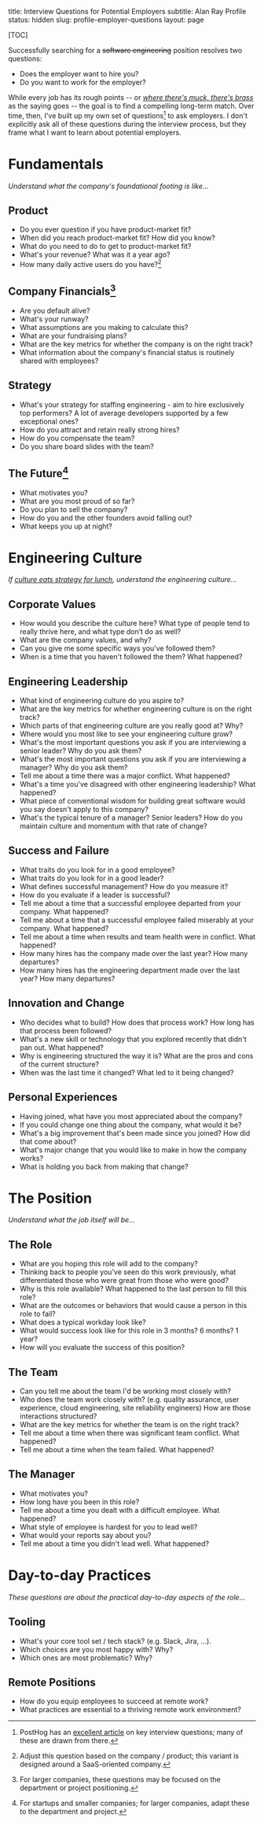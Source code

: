 title: Interview Questions for Potential Employers
subtitle: Alan Ray Profile
status: hidden
slug: profile-employer-questions
layout: page

[TOC]

Successfully searching for a ~~software engineering~~ position resolves two questions:

* Does the employer want to hire you?
* Do you want to work for the employer?

While every job has its rough points -- or _[where there's muck, there's brass](https://wordhistories.net/2021/11/04/where-muck-brass/)_ as the saying goes -- the goal is to find a compelling long-term match. Over time, then, I've built up my own set of questions[^posthog] to ask employers. I don't explicitly ask all of these questions during the interview process, but they frame what I want to learn about potential employers.

[^posthog]: PostHog has an [excellent article](https://posthog.com/blog/what-to-ask-in-interviews) on key interview questions; many of these are drawn from there.

# Fundamentals

_Understand what the company's foundational footing is like..._

## Product

* Do you ever question if you have product-market fit?
* When did you reach product-market fit? How did you know?
* What do you need to do to get to product-market fit?
* What's your revenue? What was it a year ago?
* How many daily active users do you have?[^daily]

[^daily]: Adjust this question based on the company / product; this variant is designed around a SaaS-oriented company.

## Company Financials[^financials]

* Are you default alive?
* What's your runway?
* What assumptions are you making to calculate this?
* What are your fundraising plans?
* What are the key metrics for whether the company is on the right track?
* What information about the company's financial status is routinely shared with employees?

[^financials]: For larger companies, these questions may be focused on the department or project positioning.

## Strategy

* What's your strategy for staffing engineering - aim to hire exclusively top performers? A lot of average developers supported by a few exceptional ones?
* How do you attract and retain really strong hires?
* How do you compensate the team?
* Do you share board slides with the team?

## The Future[^founders]

* What motivates you?
* What are you most proud of so far?
* Do you plan to sell the company?
* How do you and the other founders avoid falling out?
* What keeps you up at night?

[^founders]: For startups and smaller companies; for larger companies, adapt these to the department and project.

# Engineering Culture

_If [culture eats strategy for lunch](https://www.thealternativeboard.com/blog/culture-eats-strategy), understand the engineering culture..._

## Corporate Values

* How would you describe the culture here? What type of people tend to really thrive here, and what type don’t do as well?
* What are the company values, and why?
* Can you give me some specific ways you've followed them?
* When is a time that you haven't followed the them? What happened?

## Engineering Leadership

* What kind of engineering culture do you aspire to?
* What are the key metrics for whether engineering culture is on the right track?
* Which parts of that engineering culture are you really good at? Why?
* Where would you most like to see your engineering culture grow?
* What's the most important questions you ask if you are interviewing a senior leader? Why do you ask them?
* What's the most important questions you ask if you are interviewing a manager? Why do you ask them?
* Tell me about a time there was a major conflict. What happened?
* What's a time you've disagreed with other engineering leadership? What happened?
* What piece of conventional wisdom for building great software would you say doesn't apply to this company?
* What's the typical tenure of a manager? Senior leaders? How do you maintain culture and momentum with that rate of change?

## Success and Failure

* What traits do you look for in a good employee?
* What traits do you look for in a good leader?
* What defines successful management? How do you measure it?
* How do you evaluate if a leader is successful?
* Tell me about a time that a successful employee departed from your company. What happened?
* Tell me about a time that a successful employee failed miserably at your company. What happened?
* Tell me about a time when results and team health were in conflict. What happened?
* How many hires has the company made over the last year? How many departures?
* How many hires has the engineering department made over the last year? How many departures?

## Innovation and Change

* Who decides what to build? How does that process work? How long has that process been followed?
* What's a new skill or technology that you explored recently that didn't pan out. What happened?
* Why is engineering structured the way it is? What are the pros and cons of the current structure?
* When was the last time it changed? What led to it being changed?

## Personal Experiences

* Having joined, what have you most appreciated about the company?
* If you could change one thing about the company, what would it be?
* What's a big improvement that's been made since you joined? How did that come about?
* What's major change that you would like to make in how the company works?
* What is holding you back from making that change?

# The Position

_Understand what the job itself will be..._

## The Role

* What are you hoping this role will add to the company?
* Thinking back to people you’ve seen do this work previously, what differentiated those who were great from those who were good?
* Why is this role available? What happened to the last person to fill this role?
* What are the outcomes or behaviors that would cause a person in this role to fail?
* What does a typical workday look like?
* What would success look like for this role in 3 months? 6 months? 1 year?
* How will you evaluate the success of this position?

## The Team

* Can you tell me about the team I'd be working most closely with?
* Who does the team work closely with? (e.g. quality assurance, user experience, cloud engineering, site reliability engineers) How are those interactions structured?
* What are the key metrics for whether the team is on the right track?
* Tell me about a time when there was significant team conflict. What happened?
* Tell me about a time when the team failed. What happened?

## The Manager

* What motivates you?
* How long have you been in this role?
* Tell me about a time you dealt with a difficult employee. What happened?
* What style of employee is hardest for you to lead well?
* What would your reports say about you?
* Tell me about a time you didn't lead well. What happened?

# Day-to-day Practices

_These questions are about the practical day-to-day aspects of the role..._

## Tooling

* What's your core tool set / tech stack? (e.g. Slack, Jira, ...).
* Which choices are you most happy with? Why?
* Which ones are most problematic? Why?

## Remote Positions

* How do you equip employees to succeed at remote work?
* What practices are essential to a thriving remote work environment?

